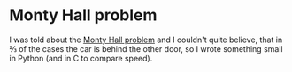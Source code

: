 # Monty Hall problem

I was told about the [Monty Hall problem](https://en.wikipedia.org/wiki/Monty_Hall_problem) and I couldn't quite believe, that in ⅔ of the cases the car is behind the other door, so I wrote something small in Python (and in C to compare speed).